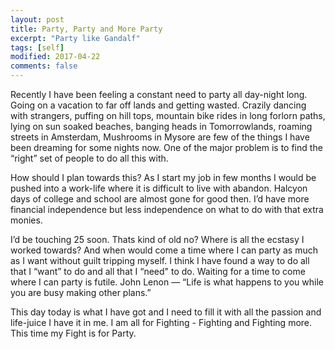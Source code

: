 ```yaml
---
layout: post
title: Party, Party and More Party
excerpt: "Party like Gandalf"
tags: [self]
modified: 2017-04-22
comments: false
---
```



Recently I have been feeling a constant need to party all day-night long. Going on a vacation to far off lands and getting wasted. Crazily dancing with strangers, puffing on hill tops, mountain bike rides in long forlorn paths, lying on sun soaked beaches, banging heads in Tomorrowlands, roaming streets in Amsterdam, Mushrooms in Mysore are few of the things I have been dreaming for some nights now. One of the major problem is to find the “right” set of people to do all this with.

How should I plan towards this? As I start my job in few months I would be pushed into a work-life where it is difficult to live with abandon. Halcyon days of college and school are almost gone for good then. I’d have more financial independence but less independence on what to do with that extra monies.

I’d be touching 25 soon. Thats kind of old no? Where is all the ecstasy I worked towards? And when would come a time where I can party as much as I want without guilt tripping myself. I think I have found a way to do all that I “want” to do and all that I “need" to do. Waiting for a time to come where I can party is futile. John Lenon — “Life is what happens to you while you are busy making other plans.”

This day today is what I have got and I need to fill it with all the passion and life-juice I have it in me. I am all for Fighting - Fighting and Fighting more. This time my Fight is for Party. 
